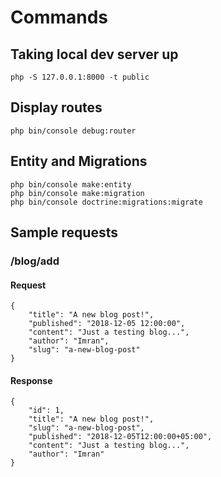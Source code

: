 # Commands
## Taking local dev server up
```
php -S 127.0.0.1:8000 -t public
```

## Display routes
```
php bin/console debug:router
```

## Entity and Migrations
```
php bin/console make:entity
php bin/console make:migration
php bin/console doctrine:migrations:migrate
```

## Sample requests
### /blog/add
#### Request
```
{
	"title": "A new blog post!",
	"published": "2018-12-05 12:00:00",
	"content": "Just a testing blog...",
	"author": "Imran",
	"slug": "a-new-blog-post"
}
```

#### Response
```
{
    "id": 1,
    "title": "A new blog post!",
    "slug": "a-new-blog-post",
    "published": "2018-12-05T12:00:00+05:00",
    "content": "Just a testing blog...",
    "author": "Imran"
}
```